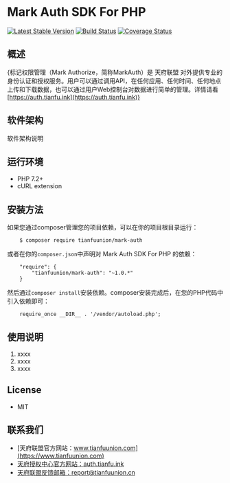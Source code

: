 # Mark Auth SDK For PHP

[![Latest Stable Version](https://poser.pugx.org/tianfuunion/mark-auth/v/stable)](https://packagist.org/packages/tianfuunion/mark-auth)
[![Build Status](https://travis-ci.org/tianfuunion/mark-auth.svg?branch=master)](https://travis-ci.org/tianfuunion/mark-auth)
[![Coverage Status](https://coveralls.io/repos/github/tianfuunion/mark-auth/badge.svg?branch=master)](https://coveralls.io/github/aliyun/mark-auth?branch=master)
  
## 概述
{标记权限管理（Mark Authorize，简称MarkAuth）是 天府联盟 对外提供专业的身份认证和授权服务。用户可以通过调用API，在任何应用、任何时间、任何地点上传和下载数据，也可以通过用户Web控制台对数据进行简单的管理。详情请看 [https://auth.tianfu.ink](https://auth.tianfu.ink)}

## 软件架构
软件架构说明

## 运行环境
- PHP 7.2+
- cURL extension


## 安装方法

如果您通过composer管理您的项目依赖，可以在你的项目根目录运行：

        $ composer require tianfuunion/mark-auth

   或者在你的`composer.json`中声明对 Mark Auth SDK For PHP 的依赖：

        "require": {
            "tianfuunion/mark-auth": "~1.0.*"
        }

   然后通过`composer install`安装依赖。composer安装完成后，在您的PHP代码中引入依赖即可：

        require_once __DIR__ . '/vendor/autoload.php';


## 使用说明

1.  xxxx
2.  xxxx
3.  xxxx


## License

- MIT

## 联系我们

- [天府联盟官方网站：www.tianfuunion.com](https://www.tianfuunion.com)
- [天府授权中心官方网站：auth.tianfu.ink](https://auth.tianfu.ink)
- [天府联盟反馈邮箱：report@tianfuunion.cn](mailto:report@tianfuunion.cn)
